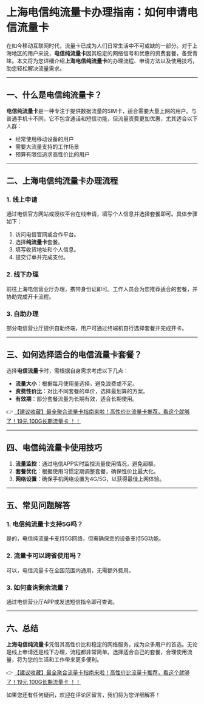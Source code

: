# 上海电信纯流量卡办理指南：如何申请电信流量卡

在如今移动互联网时代，流量卡已成为人们日常生活中不可或缺的一部分。对于上海地区的用户来说，**电信纯流量卡**因其稳定的网络信号和优惠的资费套餐，备受青睐。本文将为您详细介绍**上海电信纯流量卡**的办理流程、申请方法以及使用技巧，助您轻松解决流量需求。

---

## 一、什么是电信纯流量卡？

**电信纯流量卡**是一种专注于提供数据流量的SIM卡，适合需要大量上网的用户。与普通手机卡不同，它不包含通话和短信功能，但流量资费更加优惠，尤其适合以下人群：
- 经常使用移动设备的用户
- 需要大流量支持的工作场景
- 预算有限但追求高性价比的用户

---

## 二、上海电信纯流量卡办理流程

### 1. 线上申请
通过电信官方网站或授权平台在线申请，填写个人信息并选择套餐即可。具体步骤如下：
1. 访问电信官网或合作平台。
2. 选择**纯流量卡**套餐。
3. 填写收货地址和个人信息。
4. 提交订单并完成支付。

### 2. 线下办理
前往上海电信营业厅办理，携带身份证即可。工作人员会为您推荐适合的套餐，并协助完成开卡流程。

### 3. 自助办理
部分电信营业厅提供自助终端，用户可通过终端机自行选择套餐并完成开卡。

---

## 三、如何选择适合的电信流量卡套餐？

选择**电信流量卡**时，需根据自身需求考虑以下几点：
- **流量大小**：根据每月使用量选择，避免浪费或不足。
- **资费性价比**：对比不同套餐的单价，选择最划算的方案。
- **有效期**：部分套餐流量为长期有效，适合长期使用。

👉 [【建议收藏】最全聚合流量卡指南来啦！高性价比流量卡推荐，看这个就够了！19元 100G长期流量卡 ！！](https://bit.ly/Liuliangka)

---

## 四、电信纯流量卡使用技巧

1. **流量监控**：通过电信APP实时监控流量使用情况，避免超额。
2. **套餐优化**：根据使用习惯定期调整套餐，确保性价比最大化。
3. **网络设置**：确保手机网络设置为4G/5G，以获得最佳上网体验。

---

## 五、常见问题解答

### 1. 电信纯流量卡支持5G吗？
是的，电信纯流量卡支持5G网络，但需确保您的设备支持5G功能。

### 2. 流量卡可以跨省使用吗？
可以，电信流量卡在全国范围内通用，无需额外费用。

### 3. 如何查询剩余流量？
通过电信营业厅APP或发送短信指令即可查询。

---

## 六、总结

**上海电信纯流量卡**凭借其高性价比和稳定的网络服务，成为众多用户的首选。无论是线上申请还是线下办理，流程都非常简单。选择适合自己的套餐，合理使用流量，将为您的生活和工作带来更多便利。

👉 [【建议收藏】最全聚合流量卡指南来啦！高性价比流量卡推荐，看这个就够了！19元 100G长期流量卡 ！！](https://bit.ly/Liuliangka)

如果您还有任何疑问，欢迎在评论区留言，我们将为您详细解答！